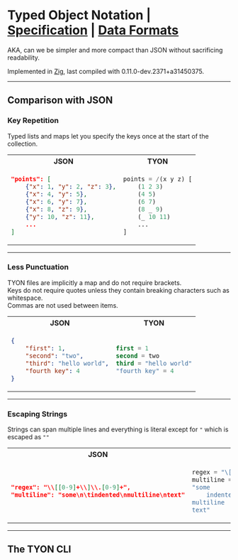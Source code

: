 # Typed Object Notation | [Specification](SPECIFICATION.md) | [Data Formats](FORMAT.md)

AKA, can we be simpler and more compact than JSON without sacrificing readability.

Implemented in [Zig](https://ziglang.org/), last compiled with 0.11.0-dev.2371+a31450375.

---

## Comparison with JSON

### Key Repetition

Typed lists and maps let you specify the keys once at the start of the collection.

<table>
<tr>
<th>JSON</th>
<th>TYON</th>
</tr>
<tr>
<td>

```json
"points": [
    {"x": 1, "y": 2, "z": 3},
    {"x": 4, "y": 5},
    {"x": 6, "y": 7},
    {"x": 8, "z": 9},
    {"y": 10, "z": 11},
    ...
]
```

</td>
<td>

```lisp
points = /(x y z) [
    (1 2 3)
    (4 5)
    (6 7)
    (8 _ 9)
    (_ 10 11)
    ...
]
```

</td>
</tr>
</table>

---

### Less Punctuation

TYON files are implicitly a map and do not require brackets.  
Keys do not require quotes unless they contain breaking characters such as whitespace.  
Commas are not used between items.

<table>
<tr>
<th>JSON</th>
<th>TYON</th>
</tr>
<tr>
<td>

```json
{
    "first": 1,
    "second": "two",
    "third": "hello world",
    "fourth key": 4
}
```

</td>
<td>

```lisp
first = 1
second = two
third = "hello world"
"fourth key" = 4
```

</td>
</tr>
</table>

---

### Escaping Strings

Strings can span multiple lines and everything is literal except for `"` which is escaped as `""`

<table>
<tr>
<th>JSON</th>
<th>TYON</th>
</tr>
<tr>
<td>

```json
"regex": "\\[[0-9]+\\]\\.[0-9]+",
"multiline": "some\n\tindented\nmultiline\ntext"
```

</td>
<td>

```lisp
regex = "\[[0-9]+\]\.[0-9]+"
multiline =
"some
    indented
multiline
text"
```

</td>
</tr>
</table>

---

## The TYON CLI
